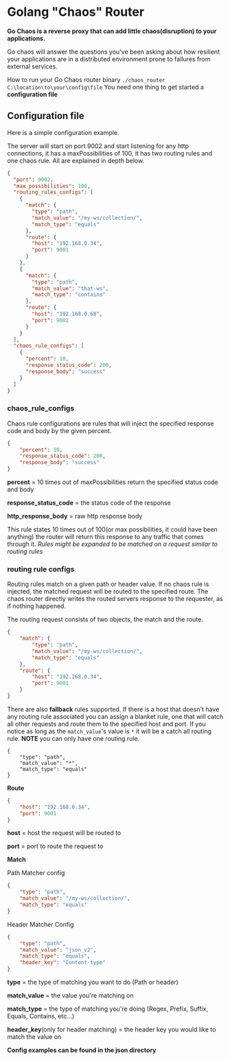 # Golang "Chaos" Router

**Go Chaos is a reverse proxy that can add little chaos(disruption) to your applications.**

Go chaos will answer the questions you've been asking about how resilient your applications are in a distributed environment
prone to failures from external services. 

How to run your Go Chaos router binary
```./chaos_router C:\location\to\your\config\file```
You need one thing to get started a **configuration file**



## Configuration file 

Here is a simple configuration example.

The server will start on port 9002 and start listening for any http connections, 
it has a maxPossibilities of 100, it has two routing rules and one chaos rule. All are explained in depth below.

```json
{
  "port": 9002,
  "max_possibilities": 100,
  "routing_rules_configs": [
    {
      "match": {
        "type": "path",
        "match_value": "/my-ws/collection/",
        "match_type": "equals"
      },
      "route": {
        "host": "192.168.0.34",
        "port": 9001
      }
    },
    {
      "match": {
        "type": "path",
        "match_value": "that-ws",
        "match_type": "contains"
      },
      "route": {
        "host": "192.168.0.68",
        "port": 9002
      }
    }
  ],
  "chaos_rule_configs": [
    {
      "percent": 10,
      "response_status_code": 200,
      "response_body": "success"
    }
  ]
}
```  

### chaos_rule_configs

Chaos rule configurations are rules that will inject the specified response code and body by the given percent. 

```json
{
    "percent": 10,
    "response_status_code": 200,
    "response_body": "success"
}
```
**percent** = 10 times out of maxPossibilities return the specified status code and body

**response_status_code** = the status code of the response 

**http_response_body** = raw http response body 


This rule states 10 times out of 100(or max possibilities, it could have been anything) the router will return this response to any traffic that comes through it. 
*Rules might be expanded to be matched on a request similar to routing rules*



### routing rule configs

Routing rules match on a given path or header value. If no chaos rule is injected, the matched request will be routed to the specified route. The chaos router 
directly writes the routed servers response to the requester, as if nothing happened.

The routing request consists of two objects, the match and the route.
```json
{
    "match": {
        "type": "path",
        "match_value": "/my-ws/collection/",
        "match_type": "equals"
    },
    "route": {
        "host": "192.168.0.34",
        "port": 9001
    }
}
```
There are also **fallback** rules supported. If there is a host that doesn't have any routing rule associated you can assign a blanket rule, one that will catch all other requests and route them to the specified host and port.  If you notice as long as the `match_value`'s value is `*` it will be a catch all routing rule. **NOTE** you can only have one routing rule. 
```
{
    "type": "path",
    "match_value": "*",
    "match_type": "equals"
}
```




**Route**
```json
{
    "host": "192.168.0.34",
    "port": 9001
}
```
**host** = host the request will be routed to

**port** = port to route the request to


**Match**

Path Matcher config
```json
{
    "type": "path",
    "match_value": "/my-ws/collection/",
    "match_type": "equals"
}
```

Header Matcher Config
```json
{
    "type": "path",
    "match_value": "json_v2",
    "match_type": "equals",
    "header_key": "Content-type"
}
```
**type** = the type of matching you want to do (Path or header)

**match_value** = the value you're matching on

**match_type** = the type of matching you're doing (Regex, Prefix, Suffix, Equals, Contains, etc...)

**header_key**(only for header matching) = the header key you would like to match the value on


**Config examples can be found in the json directory**
